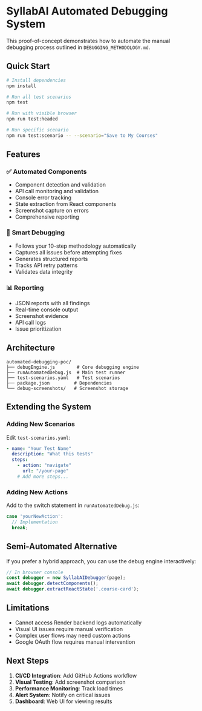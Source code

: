 # SyllabAI Automated Debugging System

This proof-of-concept demonstrates how to automate the manual debugging process outlined in `DEBUGGING_METHODOLOGY.md`.

## Quick Start

```bash
# Install dependencies
npm install

# Run all test scenarios
npm test

# Run with visible browser
npm run test:headed

# Run specific scenario
npm run test:scenario -- --scenario="Save to My Courses"
```

## Features

### ✅ **Automated Components**
- Component detection and validation
- API call monitoring and validation
- Console error tracking
- State extraction from React components
- Screenshot capture on errors
- Comprehensive reporting

### 🤖 **Smart Debugging**
- Follows your 10-step methodology automatically
- Captures all issues before attempting fixes
- Generates structured reports
- Tracks API retry patterns
- Validates data integrity

### 📊 **Reporting**
- JSON reports with all findings
- Real-time console output
- Screenshot evidence
- API call logs
- Issue prioritization

## Architecture

```
automated-debugging-poc/
├── debugEngine.js        # Core debugging engine
├── runAutomatedDebug.js  # Main test runner
├── test-scenarios.yaml   # Test scenarios
├── package.json         # Dependencies
└── debug-screenshots/   # Screenshot storage
```

## Extending the System

### Adding New Scenarios
Edit `test-scenarios.yaml`:
```yaml
- name: "Your Test Name"
  description: "What this tests"
  steps:
    - action: "navigate"
      url: "/your-page"
    # Add more steps...
```

### Adding New Actions
Add to the switch statement in `runAutomatedDebug.js`:
```javascript
case 'yourNewAction':
  // Implementation
  break;
```

## Semi-Automated Alternative

If you prefer a hybrid approach, you can use the debug engine interactively:

```javascript
// In browser console
const debugger = new SyllabAIDebugger(page);
await debugger.detectComponents();
await debugger.extractReactState('.course-card');
```

## Limitations

- Cannot access Render backend logs automatically
- Visual UI issues require manual verification
- Complex user flows may need custom actions
- Google OAuth flow requires manual intervention

## Next Steps

1. **CI/CD Integration**: Add GitHub Actions workflow
2. **Visual Testing**: Add screenshot comparison
3. **Performance Monitoring**: Track load times
4. **Alert System**: Notify on critical issues
5. **Dashboard**: Web UI for viewing results